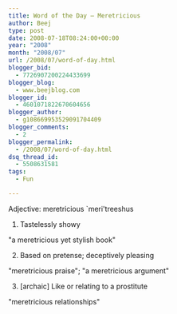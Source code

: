 ```yaml
---
title: Word of the Day – Meretricious
author: Beej
type: post
date: 2008-07-18T08:24:00+00:00
year: "2008"
month: "2008/07"
url: /2008/07/word-of-day.html
blogger_bid:
  - 7726907200224433699
blogger_blog:
  - www.beejblog.com
blogger_id:
  - 4601071822670604656
blogger_author:
  - g108669953529091704409
blogger_comments:
  - 2
blogger_permalink:
  - /2008/07/word-of-day.html
dsq_thread_id:
  - 5508631581
tags:
  - Fun

---
```

Adjective: meretricious \`meri'treeshus
  
1. Tastelessly showy
  
"a meretricious yet stylish book"
  
2. Based on pretense; deceptively pleasing
  
"meretricious praise"; "a meretricious argument"
  
3. [archaic] Like or relating to a prostitute
  
"meretricious relationships"
